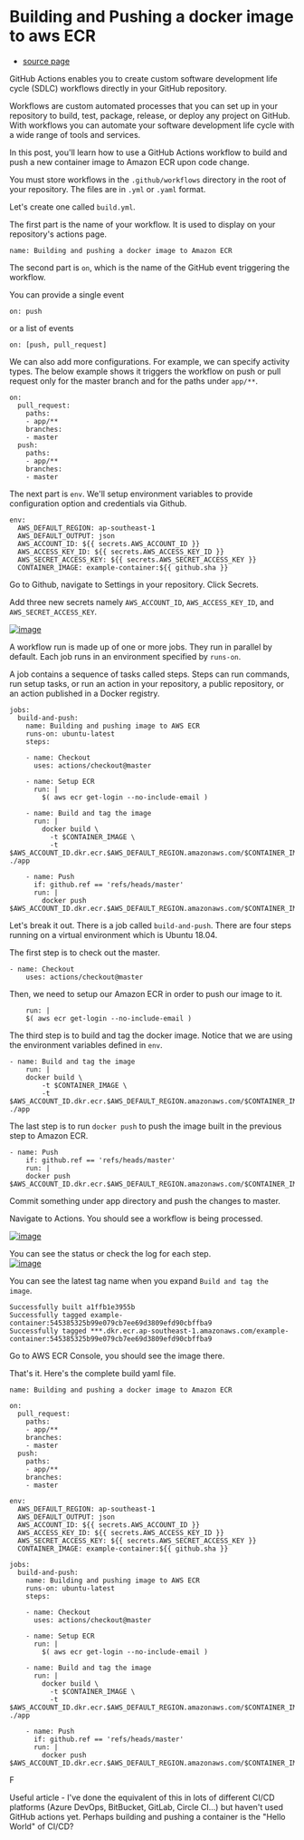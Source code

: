 # Building and Pushing a docker image to aws ECR



* [source page](https://dev.to/wingkwong/building-and-pushing-a-docker-image-to-amazon-ecr-with-github-actions-on0)

GitHub Actions enables you to create custom software development life cycle \(SDLC\) workflows directly in your GitHub repository.

Workflows are custom automated processes that you can set up in your repository to build, test, package, release, or deploy any project on GitHub. With workflows you can automate your software development life cycle with a wide range of tools and services.

In this post, you'll learn how to use a GitHub Actions workflow to build and push a new container image to Amazon ECR upon code change.

You must store workflows in the `.github/workflows` directory in the root of your repository. The files are in `.yml` or `.yaml` format.

Let's create one called `build.yml`.

The first part is the name of your workflow. It is used to display on your repository's actions page.  


```text
name: Building and pushing a docker image to Amazon ECR
```

The second part is `on`, which is the name of the GitHub event triggering the workflow.

You can provide a single event  


```text
on: push
```

or a list of events  


```text
on: [push, pull_request]
```

We can also add more configurations. For example, we can specify activity types. The below example shows it triggers the workflow on push or pull request only for the master branch and for the paths under `app/**`.  


```text
on:
  pull_request:
    paths:
    - app/**
    branches:         
    - master
  push:
    paths:
    - app/**
    branches:         
    - master          
```

The next part is `env`. We'll setup environment variables to provide configuration option and credentials via Github.  


```text
env:
  AWS_DEFAULT_REGION: ap-southeast-1
  AWS_DEFAULT_OUTPUT: json
  AWS_ACCOUNT_ID: ${{ secrets.AWS_ACCOUNT_ID }}
  AWS_ACCESS_KEY_ID: ${{ secrets.AWS_ACCESS_KEY_ID }}
  AWS_SECRET_ACCESS_KEY: ${{ secrets.AWS_SECRET_ACCESS_KEY }}
  CONTAINER_IMAGE: example-container:${{ github.sha }}
```

Go to Github, navigate to Settings in your repository. Click Secrets.

Add three new secrets namely `AWS_ACCOUNT_ID`, `AWS_ACCESS_KEY_ID`, and `AWS_SECRET_ACCESS_KEY`.

[![image](https://res.cloudinary.com/practicaldev/image/fetch/s--peaB6EZA--/c_limit%2Cf_auto%2Cfl_progressive%2Cq_auto%2Cw_880/https://user-images.githubusercontent.com/35857179/75094296-d7299900-55c4-11ea-92e7-00447d54826b.png)](https://res.cloudinary.com/practicaldev/image/fetch/s--peaB6EZA--/c_limit%2Cf_auto%2Cfl_progressive%2Cq_auto%2Cw_880/https://user-images.githubusercontent.com/35857179/75094296-d7299900-55c4-11ea-92e7-00447d54826b.png)

A workflow run is made up of one or more jobs. They run in parallel by default. Each job runs in an environment specified by `runs-on`.

A job contains a sequence of tasks called steps. Steps can run commands, run setup tasks, or run an action in your repository, a public repository, or an action published in a Docker registry.  


```text
jobs:
  build-and-push:
    name: Building and pushing image to AWS ECR
    runs-on: ubuntu-latest
    steps:

    - name: Checkout
      uses: actions/checkout@master

    - name: Setup ECR
      run: |
        $( aws ecr get-login --no-include-email )

    - name: Build and tag the image
      run: |
        docker build \
          -t $CONTAINER_IMAGE \
          -t $AWS_ACCOUNT_ID.dkr.ecr.$AWS_DEFAULT_REGION.amazonaws.com/$CONTAINER_IMAGE ./app

    - name: Push
      if: github.ref == 'refs/heads/master'
      run: |
        docker push $AWS_ACCOUNT_ID.dkr.ecr.$AWS_DEFAULT_REGION.amazonaws.com/$CONTAINER_IMAGE
```

Let's break it out. There is a job called `build-and-push`. There are four steps running on a virtual environment which is Ubuntu 18.04.

The first step is to check out the master.  


```text
- name: Checkout
    uses: actions/checkout@master
```

Then, we need to setup our Amazon ECR in order to push our image to it.  


```text
    run: |
    $( aws ecr get-login --no-include-email )
```

The third step is to build and tag the docker image. Notice that we are using the environment variables defined in `env`.  


```text
- name: Build and tag the image
    run: |
    docker build \
        -t $CONTAINER_IMAGE \
        -t $AWS_ACCOUNT_ID.dkr.ecr.$AWS_DEFAULT_REGION.amazonaws.com/$CONTAINER_IMAGE ./app
```

The last step is to run `docker push` to push the image built in the previous step to Amazon ECR.  


```text
- name: Push
    if: github.ref == 'refs/heads/master'
    run: |
    docker push $AWS_ACCOUNT_ID.dkr.ecr.$AWS_DEFAULT_REGION.amazonaws.com/$CONTAINER_IMAGE
```

Commit something under app directory and push the changes to master.

Navigate to Actions. You should see a workflow is being processed.

[![image](https://res.cloudinary.com/practicaldev/image/fetch/s--cerOi-2M--/c_limit%2Cf_auto%2Cfl_progressive%2Cq_auto%2Cw_880/https://user-images.githubusercontent.com/35857179/75094355-3c7d8a00-55c5-11ea-8360-03df6cbd73df.png)](https://res.cloudinary.com/practicaldev/image/fetch/s--cerOi-2M--/c_limit%2Cf_auto%2Cfl_progressive%2Cq_auto%2Cw_880/https://user-images.githubusercontent.com/35857179/75094355-3c7d8a00-55c5-11ea-8360-03df6cbd73df.png)

You can see the status or check the log for each step.  
[![image](https://res.cloudinary.com/practicaldev/image/fetch/s--e9_np8J1--/c_limit%2Cf_auto%2Cfl_progressive%2Cq_auto%2Cw_880/https://user-images.githubusercontent.com/35857179/75094400-9ed68a80-55c5-11ea-91bc-a4a0fa269e48.png)](https://res.cloudinary.com/practicaldev/image/fetch/s--e9_np8J1--/c_limit%2Cf_auto%2Cfl_progressive%2Cq_auto%2Cw_880/https://user-images.githubusercontent.com/35857179/75094400-9ed68a80-55c5-11ea-91bc-a4a0fa269e48.png)

You can see the latest tag name when you expand `Build and tag the image`.  


```text
Successfully built a1ffb1e3955b
Successfully tagged example-container:545385325b99e079cb7ee69d3809efd90cbffba9
Successfully tagged ***.dkr.ecr.ap-southeast-1.amazonaws.com/example-container:545385325b99e079cb7ee69d3809efd90cbffba9
```

Go to AWS ECR Console, you should see the image there.

That's it. Here's the complete build yaml file.  


```text
name: Building and pushing a docker image to Amazon ECR

on:
  pull_request:
    paths:
    - app/**
    branches:         
    - master
  push:
    paths:
    - app/**
    branches:         
    - master   

env:
  AWS_DEFAULT_REGION: ap-southeast-1
  AWS_DEFAULT_OUTPUT: json
  AWS_ACCOUNT_ID: ${{ secrets.AWS_ACCOUNT_ID }}
  AWS_ACCESS_KEY_ID: ${{ secrets.AWS_ACCESS_KEY_ID }}
  AWS_SECRET_ACCESS_KEY: ${{ secrets.AWS_SECRET_ACCESS_KEY }}
  CONTAINER_IMAGE: example-container:${{ github.sha }}

jobs:
  build-and-push:
    name: Building and pushing image to AWS ECR
    runs-on: ubuntu-latest
    steps:

    - name: Checkout
      uses: actions/checkout@master

    - name: Setup ECR
      run: |
        $( aws ecr get-login --no-include-email )

    - name: Build and tag the image
      run: |
        docker build \
          -t $CONTAINER_IMAGE \
          -t $AWS_ACCOUNT_ID.dkr.ecr.$AWS_DEFAULT_REGION.amazonaws.com/$CONTAINER_IMAGE ./app

    - name: Push
      if: github.ref == 'refs/heads/master'
      run: |
        docker push $AWS_ACCOUNT_ID.dkr.ecr.$AWS_DEFAULT_REGION.amazonaws.com/$CONTAINER_IMAGE
```

F

Useful article - I've done the equivalent of this in lots of different CI/CD platforms \(Azure DevOps, BitBucket, GitLab, Circle CI...\) but haven't used GitHub actions yet. Perhaps building and pushing a container is the "Hello World" of CI/CD?

